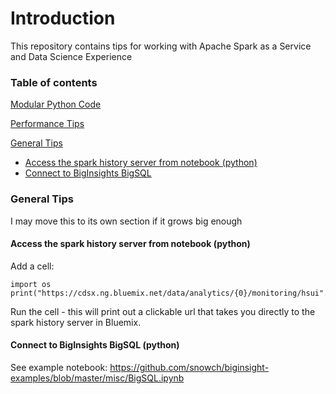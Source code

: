 # Introduction

This repository contains tips for working with Apache Spark as a Service and Data Science Experience

### Table of contents

[Modular Python Code](./modular_python_code/README.md)

[Performance Tips](./performance/README.md)

[General Tips](#general-tips)
  - [Access the spark history server from notebook (python)](#access-the-spark-history-server-from-notebook-python)
  - [Connect to BigInsights BigSQL](#connect-to-biginsights-bigsql-python)
 
### General Tips
I may move this to its own section if it grows big enough

#### Access the spark history server from notebook (python)

Add a cell:

```
import os
print("https://cdsx.ng.bluemix.net/data/analytics/{0}/monitoring/hsui".format(os.environ["NOTEBOOK_TENANT_ID"]))
```

Run the cell - this will print out a clickable url that takes you directly to the spark history server in Bluemix.

#### Connect to BigInsights BigSQL (python)

See example notebook: https://github.com/snowch/biginsight-examples/blob/master/misc/BigSQL.ipynb

